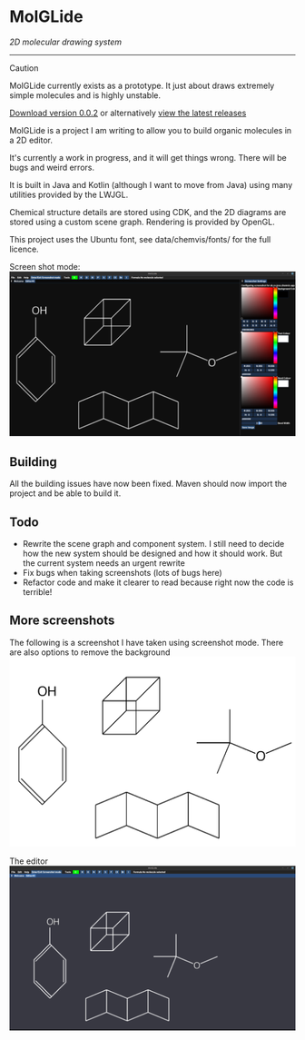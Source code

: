 # MolGLide
_2D molecular drawing system_
___

> [!CAUTION]
> MolGLide currently exists as a prototype. It just about draws extremely simple molecules and is highly unstable.

[Download version 0.0.2](https://github.com/JCox06/MolGLide/releases/download/v0.0.2/MolGLide-0.0.2-UNIVERAL.zip) or alternatively [view the latest releases](https://github.com/JCox06/MolGLide/releases) 

MolGLide is a project I am writing to allow you to build organic molecules in a 2D editor.

It's currently a work in progress, and it will get things wrong. There will be bugs and weird errors.

It is built in Java and Kotlin (although I want to move from Java) using many utilities provided by the LWJGL. 

Chemical structure details are stored using CDK, and the 2D diagrams are stored using a custom scene graph. Rendering is provided by OpenGL.

This project uses the Ubuntu font, see data/chemvis/fonts/ for the full licence.

Screen shot mode:
![Screenshot](screenshots/v0.0.1/screenshot_mode.png)

## Building
All the building issues have now been fixed. Maven should now import the project and be able to build it. 

## Todo
- Rewrite the scene graph and component system. I still need to decide how the new system should be designed and how it should work. But the current system needs an urgent rewrite
- Fix bugs when taking screenshots (lots of bugs here)
- Refactor code and make it clearer to read because right now the code is terrible!

## More screenshots
The following is a screenshot I have taken using screenshot mode. There are also options to remove the background
![Screenshot](screenshots/v0.0.1/photo_1.png)

The editor
![Screenshot](screenshots/v0.0.1/editor.png)